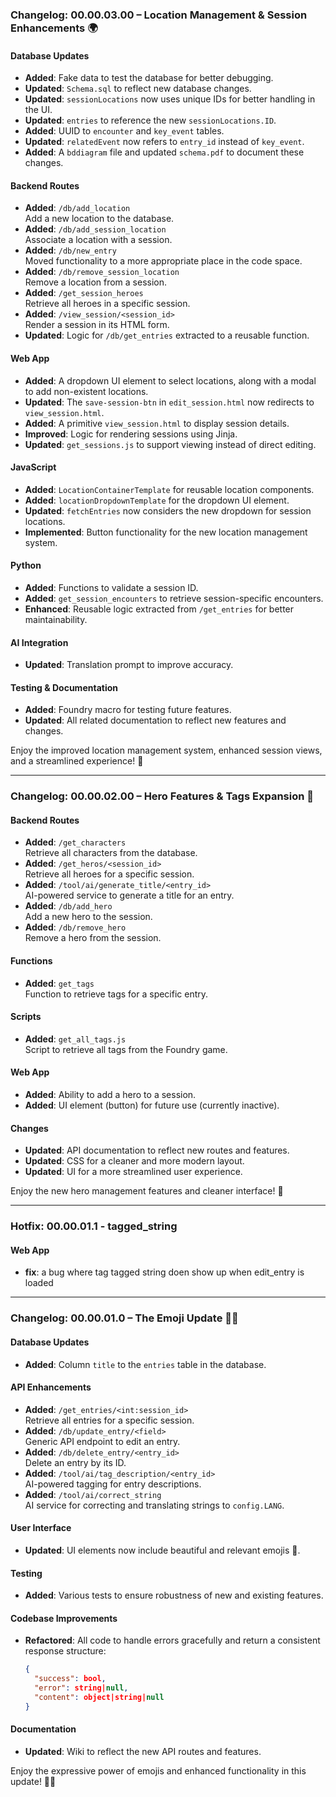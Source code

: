### Changelog: 00.00.03.00 – Location Management & Session Enhancements 🌍

#### **Database Updates**
- **Added**: Fake data to test the database for better debugging.  
- **Updated**: `Schema.sql` to reflect new database changes.  
- **Updated**: `sessionLocations` now uses unique IDs for better handling in the UI.  
- **Updated**: `entries` to reference the new `sessionLocations.ID`.  
- **Added**: UUID to `encounter` and `key_event` tables.  
- **Updated**: `relatedEvent` now refers to `entry_id` instead of `key_event`.  
- **Added**: A `bddiagram` file and updated `schema.pdf` to document these changes.

#### **Backend Routes**
- **Added**: `/db/add_location`  
  Add a new location to the database.  
- **Added**: `/db/add_session_location`  
  Associate a location with a session.  
- **Added**: `/db/new_entry`  
  Moved functionality to a more appropriate place in the code space.  
- **Added**: `/db/remove_session_location`  
  Remove a location from a session.  
- **Added**: `/get_session_heroes`  
  Retrieve all heroes in a specific session.  
- **Added**: `/view_session/<session_id>`  
  Render a session in its HTML form.  
- **Updated**: Logic for `/db/get_entries` extracted to a reusable function.

#### **Web App**
- **Added**: A dropdown UI element to select locations, along with a modal to add non-existent locations.  
- **Updated**: The `save-session-btn` in `edit_session.html` now redirects to `view_session.html`.  
- **Added**: A primitive `view_session.html` to display session details.  
- **Improved**: Logic for rendering sessions using Jinja.  
- **Updated**: `get_sessions.js` to support viewing instead of direct editing.

#### **JavaScript**
- **Added**: `LocationContainerTemplate` for reusable location components.  
- **Added**: `locationDropdownTemplate` for the dropdown UI element.  
- **Updated**: `fetchEntries` now considers the new dropdown for session locations.  
- **Implemented**: Button functionality for the new location management system.

#### **Python**
- **Added**: Functions to validate a session ID.  
- **Added**: `get_session_encounters` to retrieve session-specific encounters.  
- **Enhanced**: Reusable logic extracted from `/get_entries` for better maintainability.  

#### **AI Integration**
- **Updated**: Translation prompt to improve accuracy.

#### **Testing & Documentation**
- **Added**: Foundry macro for testing future features.  
- **Updated**: All related documentation to reflect new features and changes.

Enjoy the improved location management system, enhanced session views, and a streamlined experience! 🚀


---

### Changelog: 00.00.02.00 – Hero Features & Tags Expansion 🌟

#### **Backend Routes**
- **Added**: `/get_characters`  
  Retrieve all characters from the database. 
- **Added**: `/get_heros/<session_id>`  
  Retrieve all heroes for a specific session.
- **Added**: `/tool/ai/generate_title/<entry_id>`  
  AI-powered service to generate a title for an entry.
- **Added**: `/db/add_hero`  
  Add a new hero to the session.
- **Added**: `/db/remove_hero`  
  Remove a hero from the session.

#### **Functions**
- **Added**: `get_tags`  
  Function to retrieve tags for a specific entry.

#### **Scripts**
- **Added**: `get_all_tags.js`  
  Script to retrieve all tags from the Foundry game.

#### **Web App**
- **Added**: Ability to add a hero to a session.  
- **Added**: UI element (button) for future use (currently inactive).

#### **Changes**
- **Updated**: API documentation to reflect new routes and features.
- **Updated**: CSS for a cleaner and more modern layout.
- **Updated**: UI for a more streamlined user experience.

Enjoy the new hero management features and cleaner interface! 🚀

---

### Hotfix: 00.00.01.1 - tagged_string

#### **Web App**
- **fix**: a bug where tag tagged string doen show up when edit_entry is loaded

---


### Changelog: 00.00.01.0 – The Emoji Update 🎉✨

#### **Database Updates**
- **Added**: Column `title` to the `entries` table in the database.

#### **API Enhancements**
- **Added**: `/get_entries/<int:session_id>`  
  Retrieve all entries for a specific session. 
- **Added**: `/db/update_entry/<field>`  
  Generic API endpoint to edit an entry. 
- **Added**: `/db/delete_entry/<entry_id>`  
  Delete an entry by its ID. 
- **Added**: `/tool/ai/tag_description/<entry_id>`  
  AI-powered tagging for entry descriptions. 
- **Added**: `/tool/ai/correct_string`  
  AI service for correcting and translating strings to `config.LANG`.

#### **User Interface**
- **Updated**: UI elements now include beautiful and relevant emojis 🎨.

#### **Testing**
- **Added**: Various tests to ensure robustness of new and existing features.

#### **Codebase Improvements**
- **Refactored**: All code to handle errors gracefully and return a consistent response structure:  
  ```json
  {
    "success": bool,
    "error": string|null,
    "content": object|string|null
  }
  ```

#### **Documentation**
- **Updated**: Wiki to reflect the new API routes and features.

Enjoy the expressive power of emojis and enhanced functionality in this update! 🎈🎉
